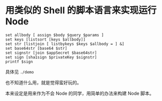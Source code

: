 # 用类似的 Shell 的脚本语言来实现运行 Node

```shell
set allbody [ assign $body $query $params ]
set keys [listsort [keys $allbody]]
set str [listjoin [ listbykeys $keys $allbody = ] &]
set base64str [base64 $str]
set signstr [join $appSecret $base64str]
set sign [sha1sign $privateKey $signstr]
printf $sign
```

具体见 `./demo`

也不知道什么用，就是觉得蛮好玩的。

本来设定是用来作为不会 Node 的同学，用简单的办法来构建 Node 脚本。